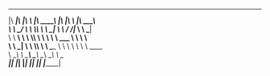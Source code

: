  ________  ___  ___   ________   ___  __                ________     
|\  _____\|\  \|\  \ |\   ____\ |\  \|\  \             |\   ____\    
\ \  \__/ \ \  \\\  \\ \  \___| \ \  \/  /|_           \ \  \___|    
 \ \   __\ \ \  \\\  \\ \  \     \ \   ___  \           \ \  \       
  \ \  \_|  \ \  \\\  \\ \  \____ \ \  \\ \  \           \ \  \____  
   \ \__\    \ \_______\\ \_______\\ \__\\ \__\           \ \_______\
    \|__|     \|_______| \|_______| \|__| \|__|            \|_______|
